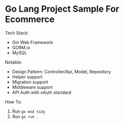 # Go Lang Project Sample For Ecommerce

Tech Stack: 
- Gin Web Framework
- GORM.io
- MySQL

Notable: 
- Design Pattern: Controller/Api, Model, Repository
- Helper support
- Migration support
- Middleware support
- API Auth with oAuth standard

How To:
1. Run `go mod tidy`
2. Run `go run .`